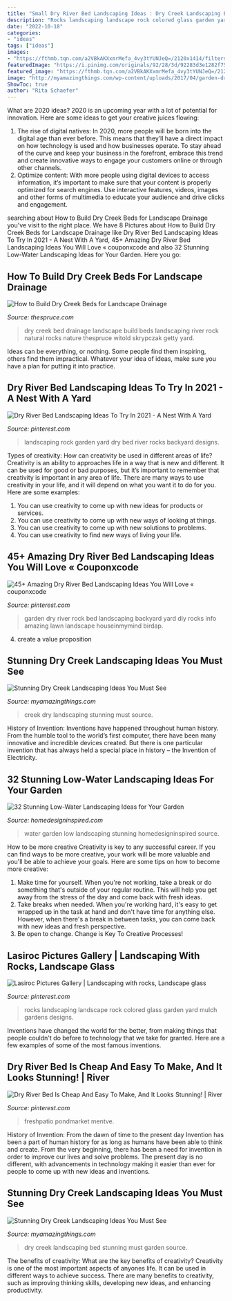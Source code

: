 ```yaml
---
title: "Small Dry River Bed Landscaping Ideas : Dry Creek Landscaping Bed Stunning Must Garden Source"
description: "Rocks landscaping landscape rock colored glass garden yard mulch gardens designs"
date: "2022-10-18"
categories:
- "ideas"
tags: ["ideas"]
images:
- "https://fthmb.tqn.com/a2VBkAKXxmrMefa_4vy3tYUNJeQ=/2120x1414/filters:fill(auto,1)/dry-creek-bed-natural-big-579b578e5f9b589aa9141d71.jpg"
featuredImage: "https://i.pinimg.com/originals/92/28/3d/92283d3e1282f755e368310c2a70d1c1.jpg"
featured_image: "https://fthmb.tqn.com/a2VBkAKXxmrMefa_4vy3tYUNJeQ=/2120x1414/filters:fill(auto,1)/dry-creek-bed-natural-big-579b578e5f9b589aa9141d71.jpg"
image: "http://myamazingthings.com/wp-content/uploads/2017/04/garden-dry-creek-bed-04-768x1024.jpg"
ShowToc: true
author: "Rita Schaefer"
---
```



What are 2020 ideas?
2020 is an upcoming year with a lot of potential for innovation. Here are some ideas to get your creative juices flowing: 
1. The rise of digital natives: In 2020, more people will be born into the digital age than ever before. This means that they’ll have a direct impact on how technology is used and how businesses operate. To stay ahead of the curve and keep your business in the forefront, embrace this trend and create innovative ways to engage your customers online or through other channels. 
2. Optimize content: With more people using digital devices to access information, it’s important to make sure that your content is properly optimized for search engines. Use interactive features, videos, images and other forms of multimedia to educate your audience and drive clicks and engagement. 

	

		
searching about How to Build Dry Creek Beds for Landscape Drainage you've visit to the right place. We have 8 Pictures about How to Build Dry Creek Beds for Landscape Drainage like Dry River Bed Landscaping Ideas To Try In 2021 - A Nest With A Yard, 45+ Amazing Dry River Bed Landscaping Ideas You Will Love « couponxcode and also 32 Stunning Low-Water Landscaping Ideas for Your Garden. Here you go:
		
    
## How To Build Dry Creek Beds For Landscape Drainage

<img loading=lazy src="https://fthmb.tqn.com/a2VBkAKXxmrMefa_4vy3tYUNJeQ=/2120x1414/filters:fill(auto,1)/dry-creek-bed-natural-big-579b578e5f9b589aa9141d71.jpg" onerror="this.onerror=null;this.src='https://tse2.mm.bing.net/th?id=OIP.PMI7u8zshkyG_Jl7OQAp5QHaE8&amp;pid=15.1';" alt="How to Build Dry Creek Beds for Landscape Drainage">

_Source: thespruce.com_

>dry creek bed drainage landscape build beds landscaping river rock natural rocks nature thespruce witold skrypczak getty yard. 

	

Ideas can be everything, or nothing. Some people find them inspiring, others find them impractical. Whatever your idea of ideas, make sure you have a plan for putting it into practice.

    
## Dry River Bed Landscaping Ideas To Try In 2021 - A Nest With A Yard

<img loading=lazy src="https://i.pinimg.com/736x/bf/27/10/bf271087220932103f9ed5d33463ddb6.jpg" onerror="this.onerror=null;this.src='https://tse2.mm.bing.net/th?id=OIP.vxso8PNRcmF_sUV-1Ozg7gAAAA&amp;pid=15.1';" alt="Dry River Bed Landscaping Ideas To Try In 2021 - A Nest With A Yard">

_Source: pinterest.com_

>landscaping rock garden yard dry bed river rocks backyard designs. 

	

Types of creativity: How can creativity be used in different areas of life?
Creativity is an ability to approaches life in a way that is new and different. It can be used for good or bad purposes, but it’s important to remember that creativity is important in any area of life. There are many ways to use creativity in your life, and it will depend on what you want it to do for you. Here are some examples: 
1. You can use creativity to come up with new ideas for products or services.
2. You can use creativity to come up with new ways of looking at things.
3. You can use creativity to come up with new solutions to problems.
4. You can use creativity to find new ways of living your life.

    
## 45+ Amazing Dry River Bed Landscaping Ideas You Will Love « Couponxcode

<img loading=lazy src="https://i.pinimg.com/736x/af/2e/cc/af2ecc96441fc0f06d606a5b1a9e6a92.jpg" onerror="this.onerror=null;this.src='https://tse4.mm.bing.net/th?id=OIP.iltVRNRKLarlJx2Avh4vKgHaJ3&amp;pid=15.1';" alt="45+ Amazing Dry River Bed Landscaping Ideas You Will Love « couponxcode">

_Source: pinterest.com_

>garden dry river rock bed landscaping backyard yard diy rocks info amazing lawn landscape houseinmymind birdap. 

	

4. create a value proposition 

    
## Stunning Dry Creek Landscaping Ideas You Must See

<img loading=lazy src="https://myamazingthings.com/wp-content/uploads/2017/04/landcape.jpg" onerror="this.onerror=null;this.src='https://tse4.mm.bing.net/th?id=OIP.ddvHv8cxRFzMrh8Ncgs4LgHaKi&amp;pid=15.1';" alt="Stunning Dry Creek Landscaping Ideas You Must See">

_Source: myamazingthings.com_

>creek dry landscaping stunning must source. 

	

History of Invention:
Inventions have happened throughout human history. From the humble tool to the world’s first computer, there have been many innovative and incredible devices created. But there is one particular invention that has always held a special place in history – the Invention of Electricity.

    
## 32 Stunning Low-Water Landscaping Ideas For Your Garden

<img loading=lazy src="http://www.homedesigninspired.com/wp-content/uploads/2016/05/HDI_Water_Free_Garden_011.jpg" onerror="this.onerror=null;this.src='https://tse1.mm.bing.net/th?id=OIP.rUJz0qHAjF7DE8DlP03NXwHaKi&amp;pid=15.1';" alt="32 Stunning Low-Water Landscaping Ideas for Your Garden">

_Source: homedesigninspired.com_

>water garden low landscaping stunning homedesigninspired source. 

	

How to be more creative
Creativity is key to any successful career. If you can find ways to be more creative, your work will be more valuable and you'll be able to achieve your goals. Here are some tips on how to become more creative: 
1. Make time for yourself. When you're not working, take a break or do something that's outside of your regular routine. This will help you get away from the stress of the day and come back with fresh ideas. 
2. Take breaks when needed. When you're working hard, it's easy to get wrapped up in the task at hand and don't have time for anything else. However, when there's a break in between tasks, you can come back with new ideas and fresh perspective. 
3. Be open to change. Change is Key To Creative Processes!

    
## Lasiroc Pictures Gallery | Landscaping With Rocks, Landscape Glass

<img loading=lazy src="https://i.pinimg.com/736x/ea/e9/42/eae94252b2bde2767c075839206f8ffb--front-yard-ideas-landscape-rocks.jpg" onerror="this.onerror=null;this.src='https://tse4.mm.bing.net/th?id=OIP.OUyiTOR8eM6zXQ93pyYebQHaJ4&amp;pid=15.1';" alt="Lasiroc Pictures Gallery | Landscaping with rocks, Landscape glass">

_Source: pinterest.com_

>rocks landscaping landscape rock colored glass garden yard mulch gardens designs. 

	

Inventions have changed the world for the better, from making things that people couldn't do before to technology that we take for granted. Here are a few examples of some of the most famous inventions.

    
## Dry River Bed Is Cheap And Easy To Make, And It Looks Stunning! | River

<img loading=lazy src="https://i.pinimg.com/originals/92/28/3d/92283d3e1282f755e368310c2a70d1c1.jpg" onerror="this.onerror=null;this.src='https://tse2.mm.bing.net/th?id=OIP.HbjDI3lKQH9E9KAmiWAK7wHaLG&amp;pid=15.1';" alt="Dry River Bed Is Cheap And Easy To Make, And It Looks Stunning! | River">

_Source: pinterest.com_

>freshpatio pondmarket mentve. 

	

History of Invention: From the dawn of time to the present day
Invention has been a part of human history for as long as humans have been able to think and create. From the very beginning, there has been a need for invention in order to improve our lives and solve problems. The present day is no different, with advancements in technology making it easier than ever for people to come up with new ideas and inventions.

    
## Stunning Dry Creek Landscaping Ideas You Must See

<img loading=lazy src="http://myamazingthings.com/wp-content/uploads/2017/04/garden-dry-creek-bed-04-768x1024.jpg" onerror="this.onerror=null;this.src='https://tse4.mm.bing.net/th?id=OIP.8Ip9LcYElDuR8Z5FDQ9nJAHaJ4&amp;pid=15.1';" alt="Stunning Dry Creek Landscaping Ideas You Must See">

_Source: myamazingthings.com_

>dry creek landscaping bed stunning must garden source. 

	

The benefits of creativity: What are the key benefits of creativity?
Creativity is one of the most important aspects of anyones life. It can be used in different ways to achieve success. There are many benefits to creativity, such as improving thinking skills, developing new ideas, and enhancing productivity.

